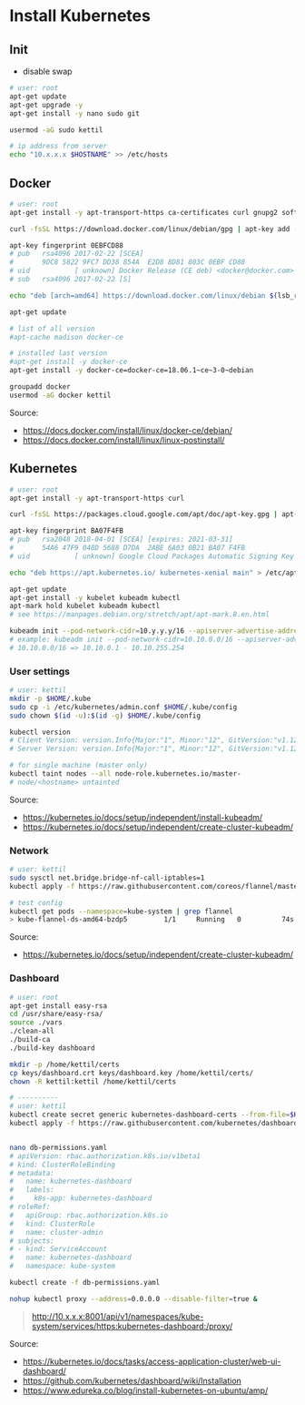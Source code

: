 # Install Kubernetes



## Init

- disable swap

```bash
# user: root
apt-get update
apt-get upgrade -y
apt-get install -y nano sudo git

usermod -aG sudo kettil

# ip address from server
echo "10.x.x.x $HOSTNAME" >> /etc/hosts
```

## Docker

```bash
# user: root
apt-get install -y apt-transport-https ca-certificates curl gnupg2 software-properties-common

curl -fsSL https://download.docker.com/linux/debian/gpg | apt-key add -

apt-key fingerprint 0EBFCD88
# pub   rsa4096 2017-02-22 [SCEA]
#       9DC8 5822 9FC7 DD38 854A  E2D8 8D81 803C 0EBF CD88
# uid           [ unknown] Docker Release (CE deb) <docker@docker.com>
# sub   rsa4096 2017-02-22 [S]

echo "deb [arch=amd64] https://download.docker.com/linux/debian $(lsb_release -cs) stable" > /etc/apt/sources.list.d/docker.list

apt-get update

# list of all version
#apt-cache madison docker-ce

# installed last version
#apt-get install -y docker-ce
apt-get install -y docker-ce=docker-ce=18.06.1~ce~3-0~debian

groupadd docker
usermod -aG docker kettil
```

Source:
- https://docs.docker.com/install/linux/docker-ce/debian/
- https://docs.docker.com/install/linux/linux-postinstall/

## Kubernetes

```bash
# user: root
apt-get install -y apt-transport-https curl

curl -fsSL https://packages.cloud.google.com/apt/doc/apt-key.gpg | apt-key add -

apt-key fingerprint BA07F4FB
# pub   rsa2048 2018-04-01 [SCEA] [expires: 2021-03-31]
#       54A6 47F9 048D 5688 D7DA  2ABE 6A03 0B21 BA07 F4FB
# uid           [ unknown] Google Cloud Packages Automatic Signing Key <gc-team@google.com>

echo "deb https://apt.kubernetes.io/ kubernetes-xenial main" > /etc/apt/sources.list.d/kubernetes.list

apt-get update
apt-get install -y kubelet kubeadm kubectl
apt-mark hold kubelet kubeadm kubectl
# see https://manpages.debian.org/stretch/apt/apt-mark.8.en.html

kubeadm init --pod-network-cidr=10.y.y.y/16 --apiserver-advertise-address=10.x.x.x
# example: kubeadm init --pod-network-cidr=10.10.0.0/16 --apiserver-advertise-address=10.0.0.10
# 10.10.0.0/16 => 10.10.0.1 - 10.10.255.254
```

### User settings

```bash
# user: kettil
mkdir -p $HOME/.kube
sudo cp -i /etc/kubernetes/admin.conf $HOME/.kube/config
sudo chown $(id -u):$(id -g) $HOME/.kube/config

kubectl version
# Client Version: version.Info{Major:"1", Minor:"12", GitVersion:"v1.12.2", GitCommit:"<hash>", GitTreeState:"clean", BuildDate:"2018-10-24T06:54:59Z", GoVersion:"go1.10.4", Compiler:"gc", Platform:"linux/amd64"}
# Server Version: version.Info{Major:"1", Minor:"12", GitVersion:"v1.12.2", GitCommit:"<hash>", GitTreeState:"clean", BuildDate:"2018-10-24T06:43:59Z", GoVersion:"go1.10.4", Compiler:"gc", Platform:"linux/amd64"}

# for single machine (master only)
kubectl taint nodes --all node-role.kubernetes.io/master-
# node/<hostname> untainted

```

Source:
- https://kubernetes.io/docs/setup/independent/install-kubeadm/
- https://kubernetes.io/docs/setup/independent/create-cluster-kubeadm/

### Network

```bash
# user: kettil
sudo sysctl net.bridge.bridge-nf-call-iptables=1
kubectl apply -f https://raw.githubusercontent.com/coreos/flannel/master/Documentation/kube-flannel.yml

# test config
kubectl get pods --namespace=kube-system | grep flannel
> kube-flannel-ds-amd64-bzdp5         1/1     Running   0          74s
```

Source:
- https://kubernetes.io/docs/setup/independent/create-cluster-kubeadm/

### Dashboard

```bash
# user: root
apt-get install easy-rsa
cd /usr/share/easy-rsa/
source ./vars
./clean-all
./build-ca
./build-key dashboard

mkdir -p /home/kettil/certs
cp keys/dashboard.crt keys/dashboard.key /home/kettil/certs/
chown -R kettil:kettil /home/kettil/certs

# ----------
# user: kettil
kubectl create secret generic kubernetes-dashboard-certs --from-file=$HOME/certs -n kube-system
kubectl apply -f https://raw.githubusercontent.com/kubernetes/dashboard/master/src/deploy/recommended/kubernetes-dashboard.yaml


nano db-permissions.yaml
# apiVersion: rbac.authorization.k8s.io/v1beta1
# kind: ClusterRoleBinding
# metadata:
#   name: kubernetes-dashboard
#   labels:
#     k8s-app: kubernetes-dashboard
# roleRef:
#   apiGroup: rbac.authorization.k8s.io
#   kind: ClusterRole
#   name: cluster-admin
# subjects:
# - kind: ServiceAccount
#   name: kubernetes-dashboard
#   namespace: kube-system

kubectl create -f db-permissions.yaml

nohup kubectl proxy --address=0.0.0.0 --disable-filter=true &
```

> http://10.x.x.x:8001/api/v1/namespaces/kube-system/services/https:kubernetes-dashboard:/proxy/

Source:
- https://kubernetes.io/docs/tasks/access-application-cluster/web-ui-dashboard/
- https://github.com/kubernetes/dashboard/wiki/Installation
- https://www.edureka.co/blog/install-kubernetes-on-ubuntu/amp/

